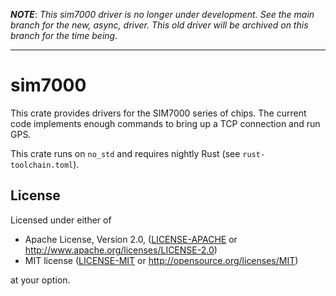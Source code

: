***NOTE***: *This sim7000 driver is no longer under development.*
*See the main branch for the new, async, driver.*
*This old driver will be archived on this branch for the time being.*

----------

# sim7000

This crate provides drivers for the SIM7000 series of chips. The current code implements enough commands to bring up a TCP connection and run GPS.

This crate runs on `no_std` and requires nightly Rust (see `rust-toolchain.toml`).

## License

Licensed under either of

* Apache License, Version 2.0, ([LICENSE-APACHE](LICENSE-APACHE) or http://www.apache.org/licenses/LICENSE-2.0)
* MIT license ([LICENSE-MIT](LICENSE-MIT) or http://opensource.org/licenses/MIT)

at your option.
